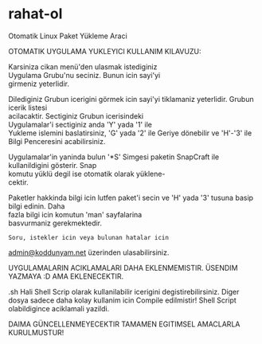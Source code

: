 # rahat-ol
Otomatik Linux Paket Yükleme Araci

OTOMATIK UYGULAMA YUKLEYICI KULLANIM KILAVUZU:   

Karsiniza cikan menü'den ulasmak istediginiz     
Uygulama Grubu'nu seciniz. Bunun icin sayi'yi    
girmeniz yeterlidir.                             

Dilediginiz Grubun icerigini görmek icin sayi'yi 
tiklamaniz yeterlidir. Grubun icerik listesi     
acilacaktir. Sectiginiz Grubun icerisindeki      
Uygulamalar'i sectiginiz anda 'Y' yada '1' ile   
Yukleme islemini baslatirsiniz, 'G' yada '2' ile 
Geriye dönebilir ve 'H'-'3' ile Bilgi Penceresini
acabilirsiniz.                                   

Uygulamalar'in yaninda bulun '*S' Simgesi paketin
SnapCraft ile kullanildigini gösterir. Snap      
komutu yüklü degil ise otomatik olarak yüklene-  
cektir.                                          

Paketler hakkinda bilgi icin lutfen paket'i secin
ve 'H' yada '3' tusuna basip bilgi edinin. Daha  
fazla bilgi icin komutun 'man' sayfalarina       
basvurmaniz gerekmektedir.                       

	Soru, istekler icin veya bulunan hatalar icin   
 admin@koddunyam.net üzerinden ulasabilirsiniz.   
	
 UYGULAMALARIN ACIKLAMALARI DAHA EKLENMEMISTIR. 
ÜSENDIM YAZMAYA :D AMA EKLENECEKTIR.

.sh Hali Shell Scrip olarak kullanilabilir 
icerigini degistirebilirsiniz. Diger dosya sadece 
daha kolay kullanim icin Compile edilmistir! 
Shell Script olabildigince aciklamali yazildi.

DAIMA GÜNCELLENMEYECEKTIR TAMAMEN EGITIMSEL
AMACLARLA KURULMUSTUR!
